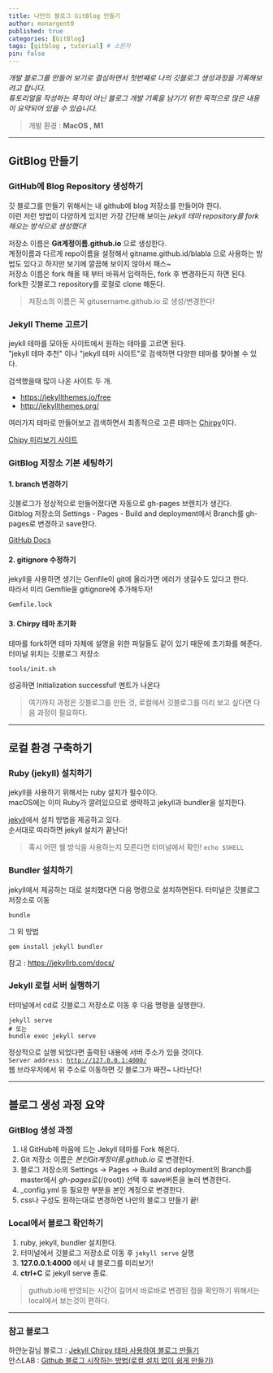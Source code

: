 ```yaml
---
title: 나만의 블로그 GitBlog 만들기
author: monargent0
published: true
categories: [GitBlog] 
tags: [gitblog , tutorial] # 소문자
pin: false
---
```


*개발 블로그를 만들어 보기로 결심하면서 첫번째로 나의 깃블로그 생성과정을 기록해보려고 합니다.*  
*튜토리얼을 작성하는 목적이 아닌 블로그 개발 기록을 남기기 위한 목적으로 많은 내용이 요약되어 있을 수 있습니다.*

> 개발 환경 : **MacOS , M1**

---

## GitBlog 만들기  

### GitHub에 Blog Repository 생성하기  
깃 블로그를 만들기 위해서는 내 github에 blog 저장소를 만들어야 한다.  
이런 저런 방법이 다양하게 있지만 가장 간단해 보이는 *jekyll 테마 repository를 fork 해오는 방식으로 생성했다!*  

저장소 이름은 **Git계정이름.github.io** 으로 생성한다.  
계정이름과 다르게 repo이름을 설정해서 gitname.github.id/blabla 으로 사용하는 방법도 있다고 하지만 보기에 깔끔해 보이지 않아서 패스~  
저장소 이름은 fork 해올 때 부터 바꿔서 입력하든, fork 후 변경하든지 하면 된다.  
fork한 깃블로그 repository를 로컬로 clone 해둔다.  

<blockquote class="prompt-info"><div><p>저장소의 이름은 꼭 gitusername.github.io 로 생성/변경한다!</p></div></blockquote>

### Jekyll Theme 고르기
jeykll 테마를 모아둔 사이트에서 원하는 테마를 고르면 된다.  
"jekyll 테마 추천" 이나 "jekyll 테마 사이트"로 검색하면 다양한 테마를 찾아볼 수 있다.

검색했을때 많이 나온 사이트 두 개.
- <https://jekyllthemes.io/free>
- <http://jekyllthemes.org/>

여러가지 테마로 만들어보고 검색하면서 최종적으로 고른 테마는 [Chirpy](https://github.com/cotes2020/jekyll-theme-chirpy)이다.    
  
[Chipy 미리보기 사이트](https://chirpy.cotes.page)

### GitBlog 저장소 기본 세팅하기  

#### 1. branch 변경하기
깃블로그가 정상적으로 만들어졌다면 자동으로 gh-pages 브렌치가 생긴다.  
Gitblog 저장소의 Settings - Pages - Build and deployment에서 Branch를 gh-pages로 변경하고 save한다. 

[GitHub Docs](https://docs.github.com/en/pages/getting-started-with-github-pages/configuring-a-publishing-source-for-your-github-pages-site)

#### 2. gitignore 수정하기
jekyll을 사용하면 생기는 Genfile이 git에 올라가면 에러가 생길수도 있다고 한다.  
따라서 미리 Gemfile을 gitignore에 추가해두자!  
```  
Gemfile.lock   
```

#### 3. Chirpy 테마 초기화
테마를 fork하면 테마 자체에 설명을 위한 파일들도 같이 있기 때문에 초기화를 해준다.  
터미널 위치는 깃블로그 저장소
```shell
tools/init.sh
```
성공하면 Initialization successful! 멘트가 나온다

> 여기까지 과정은 깃블로그를 만든 것, 로컬에서 깃블로그를 미리 보고 싶다면 다음 과정이 필요하다. 

---

## 로컬 환경 구축하기

### Ruby (jekyll) 설치하기 
jekyll을 사용하기 위해서는 ruby 설치가 필수이다.   
macOS에는 이미 Ruby가 깔려있으므로 생략하고 jekyll과 bundler을 설치한다.

[jekyll](https://jekyllrb.com/docs/installation/macos/)에서 설치 방법을 제공하고 있다.  
순서대로 따라하면 jekyll 설치가 끝난다!  

<blockquote class="prompt-tip"><div><p>혹시 어떤 쉘 방식을 사용하는지 모른다면 터미널에서 확인!  <code class="language-plaintext highlighter-rouge">echo $SHELL</code>
</p></div></blockquote>

### Bundler 설치하기 
jekyll에서 제공하는 대로 설치했다면 다음 명령으로 설치하면된다.
터미널은 깃블로그 저장소로 이동
```shell
bundle
```

그 외 방법
```shell
gem install jekyll bundler
```
참고 : <https://jekyllrb.com/docs/>

### Jekyll 로컬 서버 실행하기 
터미널에서 cd로 깃블로그 저장소로 이동 후 다음 명령을 실행한다.  
```shell
jekyll serve
# 또는
bundle exec jekyll serve
```

정상적으로 실행 되었다면 출력된 내용에 서버 주소가 있을 것이다.  
<code class="language-plaintext highlighter-rouge">Server address: http://127.0.0.1:4000/</code>  
웹 브라우저에서 위 주소로 이동하면 깃 블로그가 짜잔~ 나타난다!   
  

---

## 블로그 생성 과정 요약 

### GitBlog 생성 과정 
1. 내 GitHub에 마음에 드는 Jekyll 테마를 Fork 해온다.
2. Git 저장소 이름은 *본인Git계정이름.github.io* 로 변경한다.
3. 블로그 저장소의 Settings -> Pages -> Build and deployment의 Branch를 master에서 *gh-pages*로(/(root)) 선택 후 save버튼을 눌러 변경한다.
4. _config.yml 등 필요한 부분을 본인 계정으로 변경한다.
5. css나 구성도 원하는대로 변경하면 나만의 블로그 만들기 끝!

### Local에서 블로그 확인하기 
1. ruby, jekyll, bundler 설치한다.
2. 터미널에서 깃블로그 저장소로 이동 후 <code class="language-plaintext highlighter-rouge">jekyll serve</code> 실행
3. **127.0.0.1:4000** 에서 내 블로그를 미리보기!
4. **ctrl+C** 로 jekyll serve 종료.
    
<blockquote class="prompt-info"><div><p>guthub.io에 반영되는 시간이 길어서 바로바로 변경된 점을 확인하기 위해서는 local에서 보는것이 편하다.</p></div></blockquote>

---

### 참고 블로그
하얀눈길님 블로그 : [Jekyll Chirpy 테마 사용하여 블로그 만들기](https://www.irgroup.org/posts/jekyll-chirpy/)  
안스LAB : [Github 블로그 시작하는 방법(로컬 설치 없이 쉽게 만들기)](https://ahnslab.com/21-how-to-start-github-blog/#3-%ED%85%8C%EB%A7%88-%EC%84%A0%ED%83%9D%ED%95%98%EA%B3%A0-%EB%B3%B5%EC%82%AC%ED%95%B4%EC%98%A4%EA%B8%B0)

